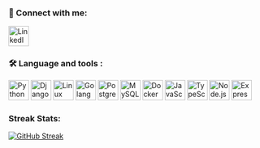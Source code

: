 
### 🔗 Connect with me:
<p align="left">
 
  <a href="https://www.linkedin.com/in/shahab-bozorgi/" target="_blank">
    <img src="https://cdn.jsdelivr.net/gh/devicons/devicon/icons/linkedin/linkedin-original.svg" width="40px" title="LinkedIn"/>
  </a>
</p>

### 🛠 Language and tools :
<p align="left">
  <img src="https://cdn.jsdelivr.net/gh/devicons/devicon/icons/python/python-original.svg" width="40px" title="Python"/>
  <img src="https://cdn.jsdelivr.net/gh/devicons/devicon/icons/django/django-plain.svg" width="40px" title="Django"/>
  <img src="https://cdn.jsdelivr.net/gh/devicons/devicon/icons/linux/linux-original.svg" width="40px" title="Linux"/>
  <img src="https://cdn.jsdelivr.net/gh/devicons/devicon/icons/go/go-original.svg" width="40px" title="Golang"/>
  <img src="https://cdn.jsdelivr.net/gh/devicons/devicon/icons/postgresql/postgresql-original.svg" width="40px" title="PostgreSQL"/>
  <img src="https://cdn.jsdelivr.net/gh/devicons/devicon/icons/mysql/mysql-original.svg" width="40px" title="MySQL"/>
  <img src="https://cdn.jsdelivr.net/gh/devicons/devicon/icons/docker/docker-original.svg" width="40px" title="Docker"/>
  <img src="https://cdn.jsdelivr.net/gh/devicons/devicon/icons/javascript/javascript-original.svg" width="40px" title="JavaScript"/>
  <img src="https://cdn.jsdelivr.net/gh/devicons/devicon/icons/typescript/typescript-original.svg" width="40px" title="TypeScript"/>
  <img src="https://cdn.jsdelivr.net/gh/devicons/devicon/icons/nodejs/nodejs-original.svg" width="40px" title="Node.js"/>
  <img src="https://cdn.jsdelivr.net/gh/devicons/devicon/icons/express/express-original.svg" width="40px" title="Express.js"/>
</p>



###  Streak Stats:
[![GitHub Streak](https://streak-stats.demolab.com/?user=shahab-bozorgi&theme=dark)](https://git.io/streak-stats)





